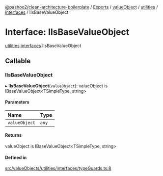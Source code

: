 [@pashoo2/clean-architecture-boilerplate](../README.md) / [Exports](../modules.md) / [valueObject](../modules/valueobject.md) / [utilities](../modules/valueobject.utilities.md) / [interfaces](../modules/valueobject.utilities.interfaces.md) / IIsBaseValueObject

# Interface: IIsBaseValueObject

[utilities](../modules/valueobject.utilities.md).[interfaces](../modules/valueobject.utilities.interfaces.md).IIsBaseValueObject

## Callable

### IIsBaseValueObject

▸ **IIsBaseValueObject**(`valueObject`): valueObject is IBaseValueObject<TSimpleType, string\>

#### Parameters

| Name | Type |
| :------ | :------ |
| `valueObject` | `any` |

#### Returns

valueObject is IBaseValueObject<TSimpleType, string\>

#### Defined in

[src/valueObjects/utilities/interfaces/typeGuards.ts:8](https://github.com/pashoo2/clean-architecture-boilerplate/blob/4202db5/src/valueObjects/utilities/interfaces/typeGuards.ts#L8)
